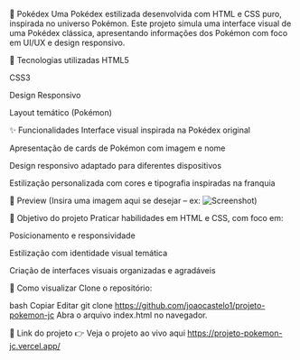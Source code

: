 🧢 Pokédex
Uma Pokédex estilizada desenvolvida com HTML e CSS puro, inspirada no universo Pokémon.
Este projeto simula uma interface visual de uma Pokédex clássica, apresentando informações dos Pokémon com foco em UI/UX e design responsivo.

🔧 Tecnologias utilizadas
HTML5

CSS3

Design Responsivo

Layout temático (Pokémon)

✨ Funcionalidades
Interface visual inspirada na Pokédex original

Apresentação de cards de Pokémon com imagem e nome

Design responsivo adaptado para diferentes dispositivos

Estilização personalizada com cores e tipografia inspiradas na franquia

📸 Preview
(Insira uma imagem aqui se desejar – ex: ![Screenshot](https://i.postimg.cc/vZjLV14s/Screenshot-1.png))

🚀 Objetivo do projeto
Praticar habilidades em HTML e CSS, com foco em:

Posicionamento e responsividade

Estilização com identidade visual temática

Criação de interfaces visuais organizadas e agradáveis

📁 Como visualizar
Clone o repositório:

bash
Copiar
Editar
git clone https://github.com/joaocastelo1/projeto-pokemon-jc
Abra o arquivo index.html no navegador.

🔗 Link do projeto
👉 Veja o projeto ao vivo aqui
https://projeto-pokemon-jc.vercel.app/
